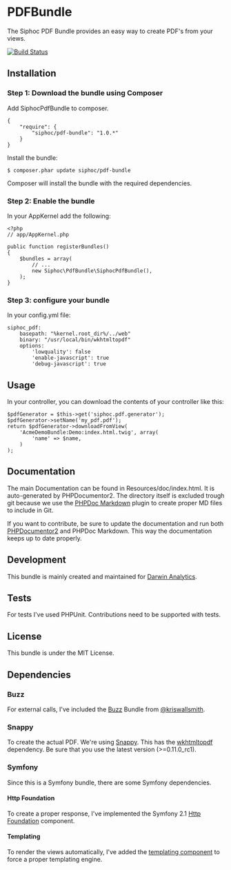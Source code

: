 # PDFBundle
The Siphoc PDF Bundle provides an easy way to create PDF's from your views.

[![Build Status](https://travis-ci.org/siphoc/PdfBundle.png?branch=master)](https://travis-ci.org/siphoc/PdfBundle)

## Installation

### Step 1: Download the bundle using Composer
Add SiphocPdfBundle to composer.

    {
        "require": {
            "siphoc/pdf-bundle": "1.0.*"
        }
    }

Install the bundle:

    $ composer.phar update siphoc/pdf-bundle

Composer will install the bundle with the required dependencies.

### Step 2: Enable the bundle
In your AppKernel add the following:

    <?php
    // app/AppKernel.php

    public function registerBundles()
    {
        $bundles = array(
            // ...
            new Siphoc\PdfBundle\SiphocPdfBundle(),
        );
    }

### Step 3: configure your bundle
In your config.yml file:

    siphoc_pdf:
        basepath: "%kernel.root_dir%/../web"
        binary: "/usr/local/bin/wkhtmltopdf"
        options:
            'lowquality': false
            'enable-javascript': true
            'debug-javascript': true

## Usage

In your controller, you can download the contents of your controller like this:

    $pdfGenerator = $this->get('siphoc.pdf.generator');
    $pdfGenerator->setName('my_pdf.pdf');
    return $pdfGenerator->downloadFromView(
        'AcmeDemoBundle:Demo:index.html.twig', array(
            'name' => $name,
        )
    );

## Documentation
The main Documentation can be found in Resources/doc/index.html. It is
auto-generated by PHPDocumentor2. The directory itself is excluded trough git
because we use the [PHPDoc Markdown](https://github.com/evert/phpdoc-md) plugin
to create proper MD files to include in Git.

If you want to contribute, be sure to update the documentation and run both
[PHPDocumentor2](http://www.phpdoc.org/) and PHPDoc Markdown.
This way the documentation keeps up to date properly.

## Development
This bundle is mainly created and maintained for [Darwin Analytics](https://github.com/darwinanalytics/).

## Tests
For tests I've used PHPUnit. Contributions need to be supported with tests.

## License
This bundle is under the MIT License.

## Dependencies

### Buzz
For external calls, I've included the [Buzz](https://github.com/kriswallsmith/Buzz)
Bundle from [@kriswallsmith](https://github.com/kriswallsmith).

### Snappy
To create the actual PDF. We're using [Snappy](https://github.com/knplabs/snappy).
This has the [wkhtmltopdf](http://code.google.com/p/wkhtmltopdf/) dependency. Be
sure that you use the latest version (>=0.11.0_rc1).

### Symfony
Since this is a Symfony bundle, there are some Symfony dependencies.

#### Http Foundation
To create a proper response, I've implemented the Symfony 2.1 [Http Foundation](https://github.com/symfony/HttpFoundation)
component.

#### Templating
To render the views automatically, I've added the [templating component](https://github.com/symfony/Templating)
to force a proper templating engine.
